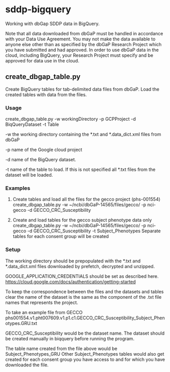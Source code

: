 # sddp-bigquery
Working with dbGap SDDP data in BigQuery.

Note that all data downloaded from dbGaP must be handled in accordance with your Data Use Agreement. You may not make the data available to anyone else other than as specified by the dbGaP Research Project which you have submitted and had approved. In order to use dbGaP data in the cloud, including BigQuery, your Research Project must specify and be approved for data use in the cloud. 


## create_dbgap_table.py
Create BigQuery tables for tab-delimited data files from dbGaP.
Load the created tables with data from the files.

### Usage
create_dbgap_table.py -w workingDirectory -p GCPProject -d BiqQueryDataset -t Table

-w the working directory containing the *.txt and *.data_dict.xml files from dbGaP

-p name of the Google cloud project

-d name of the BigQuery dataset. 

-t name of the table to load. If this is not specified all *.txt files from the dataset will be loaded.

### Examples

1.	Create tables and load all the files for the gecco project (phs-001554)
create_dbgap_table.py -w ~/ncbi/dbGaP-14565/files/gecco/ -p nci-gecco -d GECCO_CRC_Susceptibility

2.	Create and load tables for the gecco subject phenotype data only
create_dbgap_table.py -w ~/ncbi/dbGaP-14565/files/gecco/ -p nci-gecco -d GECCO_CRC_Susceptibility -t Subject_Phenotypes
Separate tables for each consent group will be created

### Setup
The working directory should be prepopulated with the *.txt and *.data_dict.xml files downloaded by prefetch, decrypted and unzipped.

GOOGLE_APPLICATION_CREDENTIALS should be set as described here.
https://cloud.google.com/docs/authentication/getting-started


To keep the correspondence between the files and the datasets and tables clear the name of the dataset is the same as the component of the .txt file names that represents the project. 

To take an example file from GECCO
phs001554.v1.pht007609.v1.p1.c1.GECCO_CRC_Susceptibility_Subject_Phenotypes.GRU.txt


GECCO_CRC_Susceptibility would be the dataset name. The dataset should be created manually in biqquery before running the program.

The table name created from the file above would be Subject_Phenotypes_GRU
Other Subject_Phenotypes tables would also get created for each consent group you have access to and for which you have downloaded the file.


